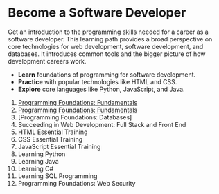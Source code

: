 # Become a Software Developer
Get an introduction to the programming skills needed for a career as a software developer. This learning path provides a broad perspective on core technologies for web development, software development, and databases. It introduces common tools and the bigger picture of how development careers work.

- **Learn** foundations of programming for software development.
- **Practice** with popular technologies like HTML and CSS.
- **Explore** core languages like Python, JavaScript, and Java.

1. [Programming Foundations: Fundamentals](https://github.com/augustine0890/Become-a-Software-Developer/blob/master/Fundamentals/README.md)
1. [Programming Foundations: Fundamentals](https://github.com/augustine0890/Become-a-Software-Developer/blob/master/Databases/README.md)
2. [Programming Foundations: Databases]
3. Succeeding in Web Development: Full Stack and Front End
4. HTML Essential Training
5. CSS Essential Training
6. JavaScript Essential Training
7. Learning Python
8. Learning Java
9. Learning C#
10. Learning SQL Programming
11. Programming Foundations: Web Security
